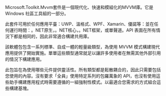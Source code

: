 ﻿Microsoft.Toolkit.Mvvm套件是一個現代化、快速和模組化的MVVM庫。它是 Windows 社區工具組的一部分。

此套件可用於任何應用平臺：UWP、溫格式、WPF、Xamarin、優諾等：並在任何運行時間：。NET原生，。NET核心，。NET框架，或單聲道。API 表面在所有情況下都是相同的，因此非常適合構建共用庫。

該軟體包包含一系列標準、自成一體的輕量級類型，為使用 MVVM 模式構建現代應用提供了開始實施。單單這些類型通常就足以讓許多使用者在無需其他外部引用的情況下構建應用。

此包旨在為使用哪些元件提供靈活性。所有類型都是鬆散耦合的，因此只需要包括您使用的內容。沒有要求「全員」使用特定系列的包羅萬象的 API，也沒有使用這些助手構建應用程式時需要遵循的一組強制性模式。以最適合您需求的方式組合這些構建基塊。
